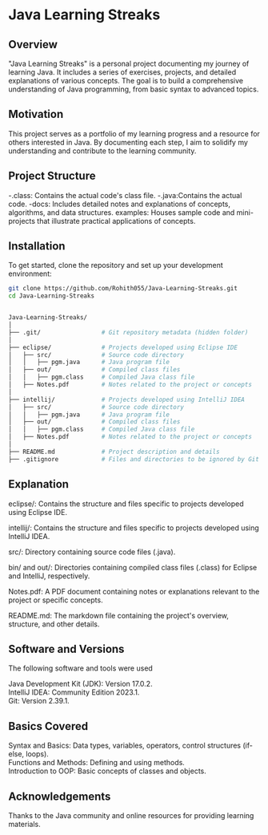 # Java Learning Streaks

## Overview
"Java Learning Streaks" is a personal project documenting my journey of learning Java. It includes a series of exercises, projects, and detailed explanations of various concepts. The goal is to build a comprehensive understanding of Java programming, from basic syntax to advanced topics.

## Motivation
This project serves as a portfolio of my learning progress and a resource for others interested in Java. By documenting each step, I aim to solidify my understanding and contribute to the learning community.

## Project Structure
-.class: Contains the actual code's class file.
-.java:Contains the actual code.
-docs: Includes detailed notes and explanations of concepts, algorithms, and data structures.
examples: Houses sample code and mini-projects that illustrate practical applications of concepts.

## Installation
To get started, clone the repository and set up your development environment:

```sh
git clone https://github.com/Rohith055/Java-Learning-Streaks.git
cd Java-Learning-Streaks


Java-Learning-Streaks/
│
├── .git/                 # Git repository metadata (hidden folder)
│
├── eclipse/              # Projects developed using Eclipse IDE
│   ├── src/              # Source code directory
│   │   ├── pgm.java      # Java program file
│   ├── out/              # Compiled class files
│   │   ├── pgm.class     # Compiled Java class file
│   ├── Notes.pdf         # Notes related to the project or concepts
│
├── intellij/             # Projects developed using IntelliJ IDEA
│   ├── src/              # Source code directory
│   │   ├── pgm.java      # Java program file
│   ├── out/              # Compiled class files
│   │   ├── pgm.class     # Compiled Java class file
│   ├── Notes.pdf         # Notes related to the project or concepts
│
├── README.md             # Project description and details
├── .gitignore            # Files and directories to be ignored by Git
```
## Explanation
eclipse/: Contains the structure and files specific to projects developed using Eclipse IDE.

intellij/: Contains the structure and files specific to projects developed using IntelliJ IDEA.

src/: Directory containing source code files (.java).

bin/ and out/: Directories containing compiled class files (.class) for Eclipse and IntelliJ, respectively.

Notes.pdf: A PDF document containing notes or explanations relevant to the project or specific concepts.

README.md: The markdown file containing the project's overview, structure, and other details.

## Software and Versions
The following software and tools were used

Java Development Kit (JDK): Version 17.0.2.     
IntelliJ IDEA: Community Edition 2023.1.    
Git: Version 2.39.1.    

## Basics Covered
Syntax and Basics: Data types, variables, operators, control structures (if-else, loops).   
Functions and Methods: Defining and using methods.   
Introduction to OOP: Basic concepts of classes and objects.    

## Acknowledgements
Thanks to the Java community and online resources for providing learning materials.